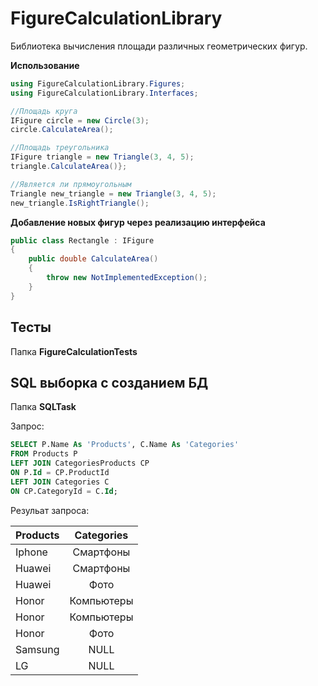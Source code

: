 # FigureCalculationLibrary

Библиотека вычисления площади различных геометрических фигур.

**Использование**

   ```csharp
   using FigureCalculationLibrary.Figures;
   using FigureCalculationLibrary.Interfaces;
   
   //Площадь круга
   IFigure circle = new Circle(3);
   circle.CalculateArea();

   //Площадь треугольника
   IFigure triangle = new Triangle(3, 4, 5);
   triangle.CalculateArea()};

   //Является ли прямоугольным
   Triangle new_triangle = new Triangle(3, 4, 5);
   new_triangle.IsRightTriangle();
   ```

**Добавление новых фигур через реализацию интерфейса**

```csharp
public class Rectangle : IFigure
{
    public double CalculateArea()
    {
        throw new NotImplementedException();
    }
}
```

## Тесты

Папка **FigureCalculationTests**

## SQL выборка с созданием БД

Папка **SQLTask**

Запрос:

```SQL
SELECT P.Name As 'Products', C.Name As 'Categories'
FROM Products P
LEFT JOIN CategoriesProducts CP
ON P.Id = CP.ProductId
LEFT JOIN Categories C
ON CP.CategoryId = C.Id;
```

Резульат запроса:

| Products | Categories |
| -------- |:----------:|
| Iphone   | Смартфоны  |
| Huawei   | Смартфоны  |
| Huawei   | Фото       |
| Honor    | Компьютеры |
| Honor    | Компьютеры |
| Honor    | Фото       |
| Samsung  | NULL       |
| LG       | NULL       |


